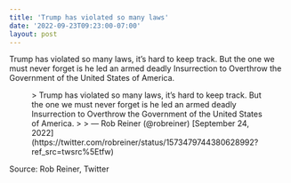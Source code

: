 ```yaml
---
title: 'Trump has violated so many laws'
date: '2022-09-23T09:23:00-07:00'
layout: post
---
```


Trump has violated so many laws, it’s hard to keep track. But the one we must never forget is he led an armed deadly Insurrection to Overthrow the Government of the United States of America.

<figure class="wp-block-embed is-type-rich is-provider-twitter wp-block-embed-twitter"><div class="wp-block-embed__wrapper">> Trump has violated so many laws, it’s hard to keep track. But the one we must never forget is he led an armed deadly Insurrection to Overthrow the Government of the United States of America.
> 
> — Rob Reiner (@robreiner) [September 24, 2022](https://twitter.com/robreiner/status/1573479744380628992?ref_src=twsrc%5Etfw)

<script async="" charset="utf-8" src="https://platform.twitter.com/widgets.js"></script></div></figure>Source: Rob Reiner, Twitter